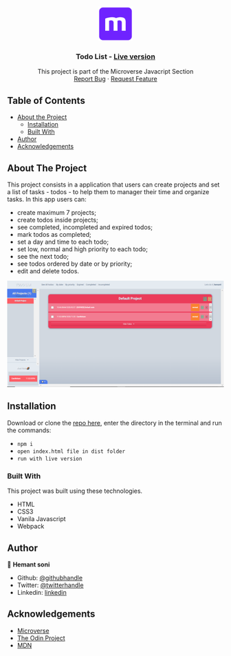   <br/> 
  <p align="center"> 
  <a href="https://github.com/hemant-soni-vst-au4/To-do/issues"> 
  <img src="public/img/mLogo.png" alt="Logo" width="80" height="80"> 
  </a> 
  <h3 align="center">Todo List - <a href='https://gifted-gates-c58258.netlify.app/'> Live version</a></h3> 
  <p align="center"> This project is part of the Microverse Javacript Section 
  <br /> 
  <a href="https://github.com/hemant-soni-vst-au4/To-do/issues">Report Bug</a> 
  · 
  <a href="https://github.com/hemant-soni-vst-au4/To-do/issues">Request Feature</a> 
  </p> 
  </p>


## Table of Contents

- [About the Project](#about-the-project)
  - [Installation](#installation)
  - [Built With](#built-with)
- [Author](#Author)
- [Acknowledgements](#acknowledgements)


## About The Project

This project consists in a application that users can create projects and set a list of tasks - todos - to help them to manager their time and organize tasks. In this app users can:

  - create maximum 7 projects;
  - create todos inside projects;
  - see completed, incompleted and expired todos;
  - mark todos as completed;
  - set a day and time to each todo;
  - set low, normal and high priority to each todo;
  - see the next todo;
  - see todos ordered by date or by priority;
  - edit and delete todos.

<div align="center">
  <img src="public/img/todo.png" width="900">
</div>


## Installation

Download or clone the [repo here](https://github.com/hemant-soni-vst-au4/To-do), enter the directory in the terminal and run the commands:

- `npm i`
- `open index.html file in dist folder`
- `run with live version`
  

### Built With

This project was built using these technologies.

- HTML
- CSS3
- Vanila Javascript
- Webpack

## Author

👤 **Hemant soni**

- Github: [@githubhandle](https://github.com/hemant-soni-vst-au4)
- Twitter: [@twitterhandle](https://twitter.com/abdelperez11)
- Linkedin: [linkedin](https://www.linkedin.com/in/hemant-soni-97427b193/)

## Acknowledgements

- [Microverse](https://www.microverse.org/)
- [The Odin Project](https://www.theodinproject.com/)
- [MDN](https://developer.mozilla.org/en-US/docs/Web/JavaScript)
